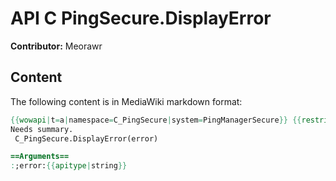 # API C PingSecure.DisplayError

**Contributor:** Meorawr

## Content

The following content is in MediaWiki markdown format:

```mediawiki
{{wowapi|t=a|namespace=C_PingSecure|system=PingManagerSecure}} {{restrictedapi|protected}}
Needs summary.
 C_PingSecure.DisplayError(error)

==Arguments==
:;error:{{apitype|string}}
```